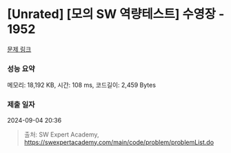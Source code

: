 # [Unrated] [모의 SW 역량테스트] 수영장 - 1952 

[문제 링크](https://swexpertacademy.com/main/code/problem/problemDetail.do?contestProbId=AV5PpFQaAQMDFAUq) 

### 성능 요약

메모리: 18,192 KB, 시간: 108 ms, 코드길이: 2,459 Bytes

### 제출 일자

2024-09-04 20:36



> 출처: SW Expert Academy, https://swexpertacademy.com/main/code/problem/problemList.do